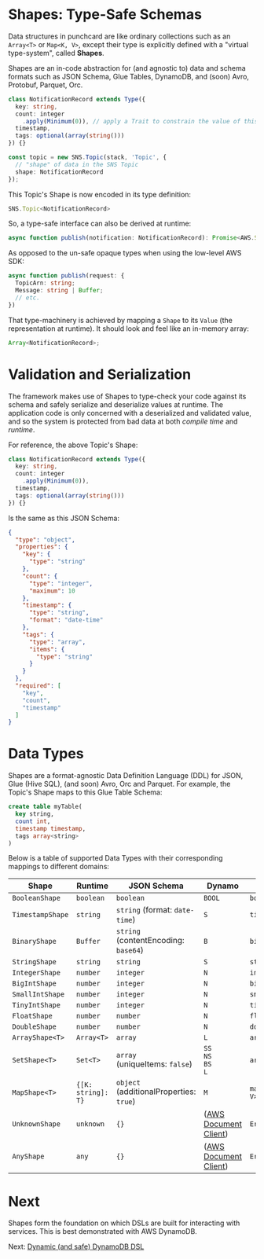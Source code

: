 # Shapes: Type-Safe Schemas
Data structures in punchcard are like ordinary collections such as an `Array<T>` or `Map<K, V>`, except their type is explicitly defined with a "virtual type-system", called **Shapes**.

Shapes are an in-code abstraction for (and agnostic to) data and schema formats such as JSON Schema, Glue Tables, DynamoDB, and (soon) Avro, Protobuf, Parquet, Orc.

```ts
class NotificationRecord extends Type({
  key: string,
  count: integer
    .apply(Minimum(0)), // apply a Trait to constrain the value of this integer
  timestamp,
  tags: optional(array(string()))
}) {}

const topic = new SNS.Topic(stack, 'Topic', {
  // "shape" of data in the SNS Topic
  shape: NotificationRecord
});
```

This Topic's Shape is now encoded in its type definition:

```ts
SNS.Topic<NotificationRecord>
```

So, a type-safe interface can also be derived at runtime:

```ts
async function publish(notification: NotificationRecord): Promise<AWS.SNS.PublishResponse>;
```

As opposed to the un-safe opaque types when using the low-level AWS SDK:

```ts
async function publish(request: {
  TopicArn: string;
  Message: string | Buffer;
  // etc.
})
```

That type-machinery is achieved by mapping a `Shape` to its `Value` (the representation at runtime). It should look and feel like an in-memory array:

```ts
Array<NotificationRecord>;
```

# Validation and Serialization
The framework makes use of Shapes to type-check your code against its schema and safely serialize and deserialize values at runtime. The application code is only concerned with a deserialized and validated value, and so the system is protected from bad data at both *compile time* and *runtime*.

For reference, the above Topic's Shape:
```ts
class NotificationRecord extends Type({
  key: string,
  count: integer
    .apply(Minimum(0)),
  timestamp,
  tags: optional(array(string()))
}) {}
```

Is the same as this JSON Schema:

```json
{
  "type": "object",
  "properties": {
    "key": {
      "type": "string"
    },
    "count": {
      "type": "integer",
      "maximum": 10
    },
    "timestamp": {
      "type": "string",
      "format": "date-time"
    },
    "tags": {
      "type": "array",
      "items": {
        "type": "string"
      }
    }
  },
  "required": [
    "key",
    "count",
    "timestamp"
  ]
}
```

# Data Types

Shapes are a format-agnostic Data Definition Language (DDL) for JSON, Glue (Hive SQL), (and soon) Avro, Orc and Parquet. For example, the Topic's Shape maps to this Glue Table Schema:
```sql
create table myTable(
  key string,
  count int,
  timestamp timestamp,
  tags array<string>
)
```

Below is a table of supported Data Types with their corresponding mappings to different domains:

| Shape             | Runtime      | JSON Schema       | Dynamo        | Glue       | Usage
|-------------------|--------------|-------------------|---------------|------------|-----------
| `BooleanShape`     | `boolean`    | `boolean`         | `BOOL`        | `boolean`  | `boolean`
| `TimestampShape`   | `string`     | `string` (format: `date-time`)    | `S`        | `timestamp`   | `timestamp`
| `BinaryShape`      | `Buffer`     | `string`<br>(contentEncoding: `base64`) | `B`  | `binary` | `binary`
| `StringShape`      | `string`     | `string`          | `S`           | `string`   | `string`
| `IntegerShape`     | `number`     | `integer`         | `N`           | `int`      | `integer`
| `BigIntShape`      | `number`     | `integer`         | `N`           | `bigint`   | `bigint`
| `SmallIntShape`    | `number`     | `integer`         | `N`           | `smallint` | `smallint`
| `TinyIntShape`     | `number`     | `integer`         | `N`           | `tinyint`  | `tinyint`
| `FloatShape`       | `number`     | `number`          | `N`           | `float`    | `float`
| `DoubleShape`      | `number`     | `number`          | `N`           | `double`   | `double`
| `ArrayShape<T>`    | `Array<T>`   | `array`           | `L`           | `array`    | `array(string`
| `SetShape<T>`      | `Set<T>`     | `array`<br>(uniqueItems: `false`) | `SS`<br>`NS`<br>`BS`<br>`L` | `array` | `set(string`
| `MapShape<T>`      | `{[K: string]: T}` | `object`<br>(additionalProperties: `true`) | `M` | `map<string, V>` | `map(string`
| `UnknownShape`      | `unknown`    | `{}`      | ([AWS Document Client](https://docs.aws.amazon.com/AWSJavaScriptSDK/latest/AWS/DynamoDB/DocumentClient.html)) | `Error` | `unknown`
| `AnyShape`| `any`    | `{}`      | ([AWS Document Client](https://docs.aws.amazon.com/AWSJavaScriptSDK/latest/AWS/DynamoDB/DocumentClient.html)) | `Error` | `any`

# Next
Shapes form the foundation on which DSLs are built for interacting with services. This is best demonstrated with AWS DynamoDB.

Next: [Dynamic (and safe) DynamoDB DSL](5-dynamodb-dsl.md)